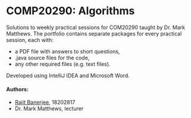# COMP20290: Algorithms
Solutions to weekly practical sessions for COM20290 taught by Dr. Mark Matthews.
The portfolio contains separate packages for every practical session, each with:
* a PDF file with answers to short questions,
* .java source files for the code,
* any other required files (e.g. text files).

Developed using IntelliJ IDEA and Microsoft Word.

#### Authors:
* [Rajit Banerjee](https://github.com/rajitbanerjee), 18202817
* Dr. Mark Matthews, lecturer
